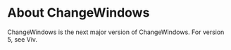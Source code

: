 # About ChangeWindows

ChangeWindows is the next major version of ChangeWindows. For version 5, see Viv.